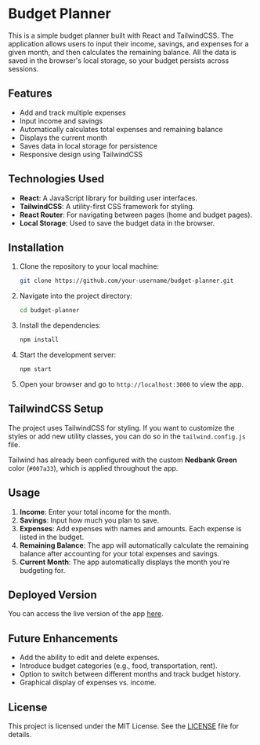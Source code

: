 # Budget Planner

This is a simple budget planner built with React and TailwindCSS. The application allows users to input their income, savings, and expenses for a given month, and then calculates the remaining balance. All the data is saved in the browser's local storage, so your budget persists across sessions.

## Features

- Add and track multiple expenses
- Input income and savings
- Automatically calculates total expenses and remaining balance
- Displays the current month
- Saves data in local storage for persistence
- Responsive design using TailwindCSS

## Technologies Used

- **React**: A JavaScript library for building user interfaces.
- **TailwindCSS**: A utility-first CSS framework for styling.
- **React Router**: For navigating between pages (home and budget pages).
- **Local Storage**: Used to save the budget data in the browser.

## Installation

1. Clone the repository to your local machine:

    ```bash
    git clone https://github.com/your-username/budget-planner.git
    ```

2. Navigate into the project directory:

    ```bash
    cd budget-planner
    ```

3. Install the dependencies:

    ```bash
    npm install
    ```

4. Start the development server:

    ```bash
    npm start
    ```

5. Open your browser and go to `http://localhost:3000` to view the app.

## TailwindCSS Setup

The project uses TailwindCSS for styling. If you want to customize the styles or add new utility classes, you can do so in the `tailwind.config.js` file.

Tailwind has already been configured with the custom **Nedbank Green** color (`#007a33`), which is applied throughout the app.

## Usage

1. **Income**: Enter your total income for the month.
2. **Savings**: Input how much you plan to save.
3. **Expenses**: Add expenses with names and amounts. Each expense is listed in the budget.
4. **Remaining Balance**: The app will automatically calculate the remaining balance after accounting for your total expenses and savings.
5. **Current Month**: The app automatically displays the month you're budgeting for.

## Deployed Version

You can access the live version of the app [here](#).

## Future Enhancements

- Add the ability to edit and delete expenses.
- Introduce budget categories (e.g., food, transportation, rent).
- Option to switch between different months and track budget history.
- Graphical display of expenses vs. income.

## License

This project is licensed under the MIT License. See the [LICENSE](LICENSE) file for details.
